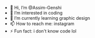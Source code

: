 - 👋 Hi, I’m @Assim-Genshi
- 👀 I’m interested in coding
- 🌱 I’m currently learning graphic design
- 📫 How to reach me: instagram
- ⚡ Fun fact: i don't know code lol

<!---
Assim-Genshi/Assim-Genshi is a ✨ special ✨ repository because its `README.md` (this file) appears on your GitHub profile.
You can click the Preview link to take a look at your changes.
--->
